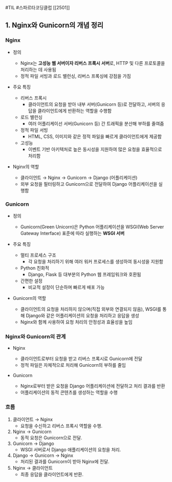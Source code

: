 #TIL #스파르타코딩클럽 [[2501]]

## 1. Nginx와 Gunicorn의 개념 정리
### Nginx
- 정의
	- Nginx는 **고성능 웹 서버이자 리버스 프록시 서버**로, HTTP 및 다른 프로토콜을 처리하는 데 사용됨
	- 정적 파일 서빙과 로드 밸런싱, 리버스 프록싱에 강점을 가짐

- 주요 특징
	- 리버스 프록시
		- 클라이언트의 요청을 받아 내부 서버(Gunicorn 등)로 전달하고, 서버의 응답을 클라이언트에게 반환하는 역할을 수행함
	- 로드 밸런싱
		- 여러 어플리케이선 서버(Gunicorn 등) 간 트래픽을 분산해 부하를 줄여줌
	- 정적 파일 서빙
		- HTML, CSS, 이미지와 같은 정적 파일을 빠르게 클라이언트에게 제공함
	- 고성능
		- 이벤트 기반 아키텍처로 높은 동시성을 지원하여 많은 요청을 효율적으로 처리함

- Nginx의 역할
	- 클라이언트 → Nginx → Gunicorn → Django (어플리케이션)
	- 외부 요청을 필터링하고 Gunicorn으로 전달하여 Django 어플리케이션을 실행함


### Gunicorn
- 정의
	- Gunicorn(Green Unicorn)은 Python 어플리케이션을 WSGI(Web Server Gateway Interface) 표준에 따라 실행하는 **WSGI 서버**

- 주요 특징
	- 멀티 프로세스 구조
		- 각 요청을 처리하기 위해 여러 워커 프로세스를 생성하여 동시성을 지원함
	- Python 친화적
		- Django, Flask 등 대부분의 Python 웹 프레임워크와 호환됨
	- 간편한 설정
		- 비교적 설정이 단순하며 빠르게 배포 가능

- Gunicorn의 역할
	- 클라이언트의 요청을 처리하지 않으며(직접 외부와 연결되지 않음), WSGI를 통해 Django와 같은 어플리케이션의 요청을 처리하고 응답을 생성
	- Nginx와 함께 사용하여 요청 처리의 안정성과 효율성을 높임


### Nginx와 Gunicorn의 관계
- Nginx
	- 클라이언트로부터 요청을 받고 리버스 프록시로 Gunicorn에 전달
	- 정적 파일은 자체적으로 처리해 Gunicorn의 부하를 줄임

- Gunicorn
	- Nginx로부터 받은 요청을 Django 어플리케이션에 전달하고 처리 결과를 반환
	- 어플리케이션의 동적 콘텐츠를 생성하는 역할을 수행


### 흐름
1. 클라이언트 → Nginx
    - 요청을 수신하고 리버스 프록시 역할을 수행.
2. Nginx → Gunicorn
    - 동적 요청은 Gunicorn으로 전달.
3. Gunicorn → Django
    - WSGI 서버로서 Django 애플리케이션의 요청을 처리.
4. Django → Gunicorn → Nginx
    - 처리된 결과를 Gunicorn이 받아 Nginx에 전달.
5. Nginx → 클라이언트
    - 최종 응답을 클라이언트에게 반환.